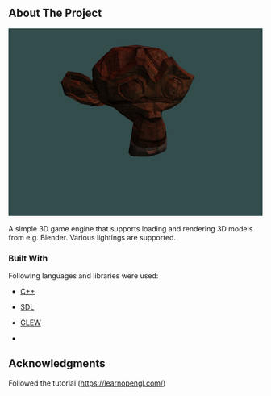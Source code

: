 <!-- ABOUT THE PROJECT -->
## About The Project

![Preview](https://github.com/fabi04/GameEngine/blob/master/preview.png)

A simple 3D game engine that supports loading and rendering 3D models from e.g. Blender. Various lightings  are supported. 

### Built With

Following languages and libraries were used:

* [C++](https://devdocs.io/cpp/)
* [SDL](https://www.libsdl.org/)
* [GLEW](https://glew.sourceforge.net/)

* <!-- ACKNOWLEDGMENTS -->
## Acknowledgments
Followed the tutorial (https://learnopengl.com/)
